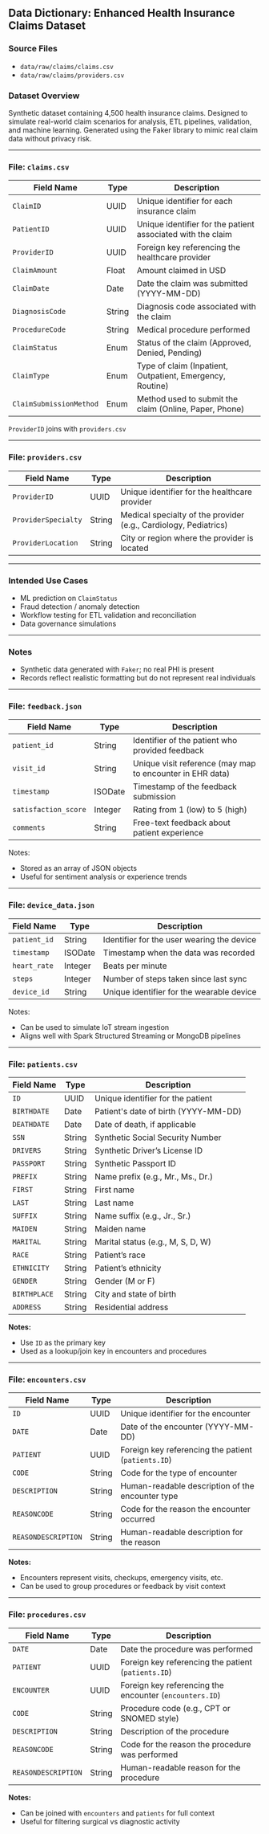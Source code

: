 ## Data Dictionary: Enhanced Health Insurance Claims Dataset

### Source Files
- `data/raw/claims/claims.csv`
- `data/raw/claims/providers.csv`

### Dataset Overview
Synthetic dataset containing 4,500 health insurance claims. Designed to simulate
real-world claim scenarios for analysis, ETL pipelines, validation, and machine
learning. Generated using the Faker library to mimic real claim data without
privacy risk.

---

### File: `claims.csv`

| Field Name             | Type     | Description                                                             |
|------------------------|----------|-------------------------------------------------------------------------|
| `ClaimID`              | UUID     | Unique identifier for each insurance claim                              |
| `PatientID`            | UUID     | Unique identifier for the patient associated with the claim             |
| `ProviderID`           | UUID     | Foreign key referencing the healthcare provider                         |
| `ClaimAmount`          | Float    | Amount claimed in USD                                                   |
| `ClaimDate`            | Date     | Date the claim was submitted (YYYY-MM-DD)                               |
| `DiagnosisCode`        | String   | Diagnosis code associated with the claim                                |
| `ProcedureCode`        | String   | Medical procedure performed                                             |
| `ClaimStatus`          | Enum     | Status of the claim (Approved, Denied, Pending)                         |
| `ClaimType`            | Enum     | Type of claim (Inpatient, Outpatient, Emergency, Routine)               |
| `ClaimSubmissionMethod`| Enum     | Method used to submit the claim (Online, Paper, Phone)                  |

`ProviderID` joins with `providers.csv`

---

### File: `providers.csv`

| Field Name             | Type     | Description                                                             |
|------------------------|----------|-------------------------------------------------------------------------|
| `ProviderID`           | UUID     | Unique identifier for the healthcare provider                           |
| `ProviderSpecialty`    | String   | Medical specialty of the provider (e.g., Cardiology, Pediatrics)        |
| `ProviderLocation`     | String   | City or region where the provider is located                            |

---

### Intended Use Cases
- ML prediction on `ClaimStatus`
- Fraud detection / anomaly detection
- Workflow testing for ETL validation and reconciliation
- Data governance simulations

---

### Notes
- Synthetic data generated with `Faker`; no real PHI is present
- Records reflect realistic formatting but do not represent real individuals

---

### File: `feedback.json`

| Field Name         | Type     | Description                                                        |
|--------------------|----------|--------------------------------------------------------------------|
| `patient_id`       | String   | Identifier of the patient who provided feedback                   |
| `visit_id`         | String   | Unique visit reference (may map to encounter in EHR data)         |
| `timestamp`        | ISODate  | Timestamp of the feedback submission                              |
| `satisfaction_score` | Integer | Rating from 1 (low) to 5 (high)                                    |
| `comments`         | String   | Free-text feedback about patient experience                       |

Notes:
- Stored as an array of JSON objects
- Useful for sentiment analysis or experience trends

---

### File: `device_data.json`

| Field Name         | Type     | Description                                                        |
|--------------------|----------|--------------------------------------------------------------------|
| `patient_id`       | String   | Identifier for the user wearing the device                         |
| `timestamp`        | ISODate  | Timestamp when the data was recorded                              |
| `heart_rate`       | Integer  | Beats per minute                                                   |
| `steps`            | Integer  | Number of steps taken since last sync                              |
| `device_id`        | String   | Unique identifier for the wearable device                          |

Notes:
- Can be used to simulate IoT stream ingestion
- Aligns well with Spark Structured Streaming or MongoDB pipelines

---

### File: `patients.csv`

| Field Name   | Type   | Description                                  |
|--------------|--------|----------------------------------------------|
| `ID`         | UUID   | Unique identifier for the patient            |
| `BIRTHDATE`  | Date   | Patient's date of birth (YYYY-MM-DD)         |
| `DEATHDATE`  | Date   | Date of death, if applicable                 |
| `SSN`        | String | Synthetic Social Security Number             |
| `DRIVERS`    | String | Synthetic Driver’s License ID                |
| `PASSPORT`   | String | Synthetic Passport ID                        |
| `PREFIX`     | String | Name prefix (e.g., Mr., Ms., Dr.)            |
| `FIRST`      | String | First name                                   |
| `LAST`       | String | Last name                                    |
| `SUFFIX`     | String | Name suffix (e.g., Jr., Sr.)                 |
| `MAIDEN`     | String | Maiden name                                  |
| `MARITAL`    | String | Marital status (e.g., M, S, D, W)            |
| `RACE`       | String | Patient’s race                               |
| `ETHNICITY`  | String | Patient’s ethnicity                          |
| `GENDER`     | String | Gender (M or F)                              |
| `BIRTHPLACE` | String | City and state of birth                      |
| `ADDRESS`    | String | Residential address                          |

**Notes:**
- Use `ID` as the primary key
- Used as a lookup/join key in encounters and procedures

---

### File: `encounters.csv`

| Field Name         | Type   | Description                                              |
|--------------------|--------|----------------------------------------------------------|
| `ID`               | UUID   | Unique identifier for the encounter                      |
| `DATE`             | Date   | Date of the encounter (YYYY-MM-DD)                       |
| `PATIENT`          | UUID   | Foreign key referencing the patient (`patients.ID`)      |
| `CODE`             | String | Code for the type of encounter                           |
| `DESCRIPTION`      | String | Human-readable description of the encounter type         |
| `REASONCODE`       | String | Code for the reason the encounter occurred               |
| `REASONDESCRIPTION`| String | Human-readable description for the reason                |

**Notes:**
- Encounters represent visits, checkups, emergency visits, etc.
- Can be used to group procedures or feedback by visit context

---

### File: `procedures.csv`

| Field Name         | Type   | Description                                                  |
|--------------------|--------|--------------------------------------------------------------|
| `DATE`             | Date   | Date the procedure was performed                             |
| `PATIENT`          | UUID   | Foreign key referencing the patient (`patients.ID`)          |
| `ENCOUNTER`        | UUID   | Foreign key referencing the encounter (`encounters.ID`)      |
| `CODE`             | String | Procedure code (e.g., CPT or SNOMED style)                   |
| `DESCRIPTION`      | String | Description of the procedure                                 |
| `REASONCODE`       | String | Code for the reason the procedure was performed              |
| `REASONDESCRIPTION`| String | Human-readable reason for the procedure                      |

**Notes:**
- Can be joined with `encounters` and `patients` for full context
- Useful for filtering surgical vs diagnostic activity
